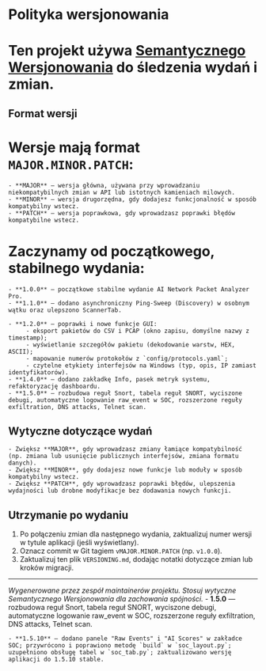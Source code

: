 # Polityka wersjonowania

# Ten projekt używa [Semantycznego Wersjonowania](https://semver.org/) do śledzenia wydań i zmian.

## Format wersji

# Wersje mają format `MAJOR.MINOR.PATCH`:

	- **MAJOR** — wersja główna, używana przy wprowadzaniu niekompatybilnych zmian w API lub istotnych kamieniach milowych.
	- **MINOR** — wersja drugorzędna, gdy dodajesz funkcjonalność w sposób kompatybilny wstecz.
	- **PATCH** — wersja poprawkowa, gdy wprowadzasz poprawki błędów kompatybilne wstecz.

# Zaczynamy od początkowego, stabilnego wydania:

	- **1.0.0** — początkowe stabilne wydanie AI Network Packet Analyzer Pro.
	- **1.1.0** — dodano asynchroniczny Ping-Sweep (Discovery) w osobnym wątku oraz ulepszono ScannerTab.

	- **1.2.0** — poprawki i nowe funkcje GUI:
		 - eksport pakietów do CSV i PCAP (okno zapisu, domyślne nazwy z timestamp);
		 - wyświetlanie szczegółów pakietu (dekodowanie warstw, HEX, ASCII);
		 - mapowanie numerów protokołów z `config/protocols.yaml`;
 		 - czytelne etykiety interfejsów na Windows (typ, opis, IP zamiast identyfikatorów).
 	- **1.4.0** — dodano zakładkę Info, pasek metryk systemu, refaktoryzację dashboardu.
 	- **1.5.0** — rozbudowa reguł Snort, tabela reguł SNORT, wyciszone debugi, automatyczne logowanie raw_event w SOC, rozszerzone reguły exfiltration, DNS attacks, Telnet scan.

## Wytyczne dotyczące wydań

	- Zwiększ **MAJOR**, gdy wprowadzasz zmiany łamiące kompatybilność (np. zmiana lub usunięcie publicznych interfejsów, zmiana formatu danych).
	- Zwiększ **MINOR**, gdy dodajesz nowe funkcje lub moduły w sposób kompatybilny wstecz.
	- Zwiększ **PATCH**, gdy wprowadzasz poprawki błędów, ulepszenia wydajności lub drobne modyfikacje bez dodawania nowych funkcji.

## Utrzymanie po wydaniu

1. Po połączeniu zmian dla następnego wydania, zaktualizuj numer wersji w tytule aplikacji (jeśli wyświetlany).
2. Oznacz commit w Git tagiem `vMAJOR.MINOR.PATCH` (np. `v1.0.0`).
3. Zaktualizuj ten plik `VERSIONING.md`, dodając notatki dotyczące zmian lub kroków migracji.

---

*Wygenerowane przez zespół maintainerów projektu. Stosuj wytyczne Semantycznego Wersjonowania dla zachowania spójności.*
	- **1.5.0** — rozbudowa reguł Snort, tabela reguł SNORT, wyciszone debugi, automatyczne logowanie raw_event w SOC, rozszerzone reguły exfiltration, DNS attacks, Telnet scan.

	- **1.5.10** — dodano panele "Raw Events" i "AI Scores" w zakładce SOC; przywrócono i poprawiono metodę `build` w `soc_layout.py`; uzupełniono obsługę tabel w `soc_tab.py`; zaktualizowano wersję aplikacji do 1.5.10 stable.
